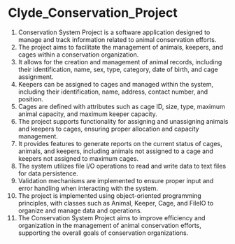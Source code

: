 # Clyde_Conservation_Project
1.	Conservation System Project is a software application designed to manage and track information related to animal conservation efforts.
2.	The project aims to facilitate the management of animals, keepers, and cages within a conservation organization.
3.	It allows for the creation and management of animal records, including their identification, name, sex, type, category, date of birth, and cage assignment.
4.	Keepers can be assigned to cages and managed within the system, including their identification, name, address, contact number, and position.
5.	Cages are defined with attributes such as cage ID, size, type, maximum animal capacity, and maximum keeper capacity.
6.	The project supports functionality for assigning and unassigning animals and keepers to cages, ensuring proper allocation and capacity management.
7.	It provides features to generate reports on the current status of cages, animals, and keepers, including animals not assigned to a cage and keepers not assigned to maximum cages.
8.	The system utilizes file I/O operations to read and write data to text files for data persistence.
9.	Validation mechanisms are implemented to ensure proper input and error handling when interacting with the system.
10.	The project is implemented using object-oriented programming principles, with classes such as Animal, Keeper, Cage, and FileIO to organize and manage data and operations.
11.	The Conservation System Project aims to improve efficiency and organization in the management of animal conservation efforts, supporting the overall goals of conservation organizations.
